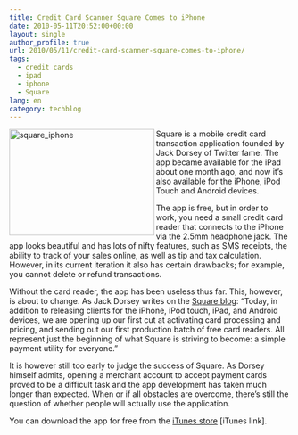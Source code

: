 ```yaml
---
title: Credit Card Scanner Square Comes to iPhone
date: 2010-05-11T20:52:00+00:00
layout: single
author_profile: true
url: 2010/05/11/credit-card-scanner-square-comes-to-iphone/
tags:
  - credit cards
  - ipad
  - iphone
  - Square
lang: en
category: techblog
---
```

[<img title="square_iphone" border="0" alt="square_iphone" align="left" src="http://lh5.ggpht.com/_vaUVXcmC3OI/S-m8cp69kJI/AAAAAAAACLE/pTkMJVgk4qI/square_iphone_thumb%5B2%5D.jpg?imgmax=800" width="260" height="191" />](http://lh6.ggpht.com/_vaUVXcmC3OI/S-m8Z9DZ9nI/AAAAAAAACLA/qvFazUAd20k/s1600-h/square_iphone%5B4%5D.jpg) Square is a mobile credit card transaction application founded by Jack Dorsey of Twitter fame. The app became available for the iPad about one month ago, and now it’s also available for the iPhone, iPod Touch and Android devices. 

The app is free, but in order to work, you need a small credit card reader that connects to the iPhone via the 2.5mm headphone jack. The app looks beautiful and has lots of nifty features, such as SMS receipts, the ability to track of your sales online, as well as tip and tax calculation. However, in its current iteration it also has certain drawbacks; for example, you cannot delete or refund transactions. 

Without the card reader, the app has been useless thus far. This, however, is about to change. As Jack Dorsey writes on the [Square blog](https://squareup.com/letters/taking-time): “Today, in addition to releasing clients for the iPhone, iPod touch, iPad, and Android devices, we are opening up our first cut at activating card processing and pricing, and sending out our first production batch of free card readers. All represent just the beginning of what Square is striving to become: a simple payment utility for everyone.” 

It is however still too early to judge the success of Square. As Dorsey himself admits, opening a merchant account to accept payment cards proved to be a difficult task and the app development has taken much longer than expected. When or if all obstacles are overcome, there’s still the question of whether people will actually use the application. 

You can download the app for free from the [iTunes store](http://itunes.apple.com/us/app/square/id335393788?mt=8#) [iTunes link].
